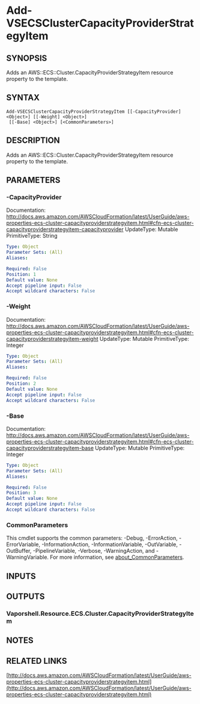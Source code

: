 # Add-VSECSClusterCapacityProviderStrategyItem

## SYNOPSIS
Adds an AWS::ECS::Cluster.CapacityProviderStrategyItem resource property to the template.

## SYNTAX

```
Add-VSECSClusterCapacityProviderStrategyItem [[-CapacityProvider] <Object>] [[-Weight] <Object>]
 [[-Base] <Object>] [<CommonParameters>]
```

## DESCRIPTION
Adds an AWS::ECS::Cluster.CapacityProviderStrategyItem resource property to the template.

## PARAMETERS

### -CapacityProvider
Documentation: http://docs.aws.amazon.com/AWSCloudFormation/latest/UserGuide/aws-properties-ecs-cluster-capacityproviderstrategyitem.html#cfn-ecs-cluster-capacityproviderstrategyitem-capacityprovider
UpdateType: Mutable
PrimitiveType: String

```yaml
Type: Object
Parameter Sets: (All)
Aliases:

Required: False
Position: 1
Default value: None
Accept pipeline input: False
Accept wildcard characters: False
```

### -Weight
Documentation: http://docs.aws.amazon.com/AWSCloudFormation/latest/UserGuide/aws-properties-ecs-cluster-capacityproviderstrategyitem.html#cfn-ecs-cluster-capacityproviderstrategyitem-weight
UpdateType: Mutable
PrimitiveType: Integer

```yaml
Type: Object
Parameter Sets: (All)
Aliases:

Required: False
Position: 2
Default value: None
Accept pipeline input: False
Accept wildcard characters: False
```

### -Base
Documentation: http://docs.aws.amazon.com/AWSCloudFormation/latest/UserGuide/aws-properties-ecs-cluster-capacityproviderstrategyitem.html#cfn-ecs-cluster-capacityproviderstrategyitem-base
UpdateType: Mutable
PrimitiveType: Integer

```yaml
Type: Object
Parameter Sets: (All)
Aliases:

Required: False
Position: 3
Default value: None
Accept pipeline input: False
Accept wildcard characters: False
```

### CommonParameters
This cmdlet supports the common parameters: -Debug, -ErrorAction, -ErrorVariable, -InformationAction, -InformationVariable, -OutVariable, -OutBuffer, -PipelineVariable, -Verbose, -WarningAction, and -WarningVariable. For more information, see [about_CommonParameters](http://go.microsoft.com/fwlink/?LinkID=113216).

## INPUTS

## OUTPUTS

### Vaporshell.Resource.ECS.Cluster.CapacityProviderStrategyItem
## NOTES

## RELATED LINKS

[http://docs.aws.amazon.com/AWSCloudFormation/latest/UserGuide/aws-properties-ecs-cluster-capacityproviderstrategyitem.html](http://docs.aws.amazon.com/AWSCloudFormation/latest/UserGuide/aws-properties-ecs-cluster-capacityproviderstrategyitem.html)

